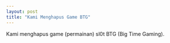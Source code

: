 ```yaml
---
layout: post
title: "Kami Menghapus Game BTG"
---
```


Kami menghapus game (permainan) sl0t BTG (Big Time Gaming).

